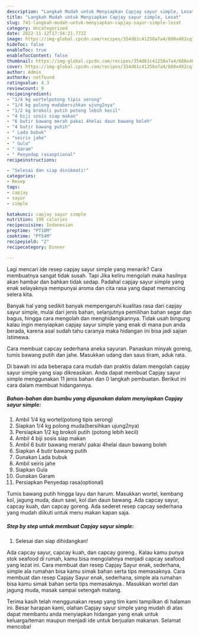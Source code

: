 ```yaml
---
description: "Langkah Mudah untuk Menyiapkan Capjay sayur simple, Lezat"
title: "Langkah Mudah untuk Menyiapkan Capjay sayur simple, Lezat"
slug: 741-langkah-mudah-untuk-menyiapkan-capjay-sayur-simple-lezat
category: Uncategorized
date: 2022-11-12T17:54:21.772Z
image: https://img-global.cpcdn.com/recipes/354d61c41258a7a4/680x482cq70/capjay-sayur-simple-foto-resep-utama.jpg
hideToc: false
enableToc: true
enableTocContent: false
thumbnail: https://img-global.cpcdn.com/recipes/354d61c41258a7a4/680x482cq70/capjay-sayur-simple-foto-resep-utama.jpg
cover: https://img-global.cpcdn.com/recipes/354d61c41258a7a4/680x482cq70/capjay-sayur-simple-foto-resep-utama.jpg
author: Admin
authorAv: notfound
ratingvalue: 4.3
reviewcount: 9
recipeingredient:
- "1/4 kg wortelpotong tipis serong"
- "1/4 kg polong mudabersihkan ujung2nya"
- "1/2 kg brokoli putih potong lebih kecil"
- "4 biji sosis siap makan"
- "6 butir bawang merah pakai 4helai daun bawang boleh"
- "4 butir bawang putih"
- " Lada bubuk"
- "seiris jahe"
- " Gula"
- " Garam"
- " Penyedap rasaoptional"
recipeinstructions:

- "Selesai dan siap dinikmati!"
categories:
- Resep
tags:
- capjay
- sayur
- simple

katakunci: capjay sayur simple 
nutrition: 199 calories
recipecuisine: Indonesian
preptime: "PT18M"
cooktime: "PT54M"
recipeyield: "2"
recipecategory: Dinner

---
```



Lagi mencari ide resep capjay sayur simple yang menarik? Cara membuatnya sangat tidak susah. Tapi Jika keliru mengolah maka hasilnya akan hambar dan bahkan tidak sedap. Padahal capjay sayur simple yang enak selayaknya mempunyai aroma dan cita rasa yang dapat memancing selera kita.


Banyak hal yang sedikit banyak mempengaruhi kualitas rasa dari capjay sayur simple, mulai dari jenis bahan, selanjutnya pemilihan bahan segar dan bagus, hingga cara mengolah dan menghidangkannya. Tidak usah bingung kalau ingin menyiapkan capjay sayur simple yang enak di mana pun anda berada, karena asal sudah tahu caranya maka hidangan ini bisa jadi sajian istimewa.

Cara membuat capcay sederhana aneka sayuran. Panaskan minyak goreng, tumis bawang putih dan jahe. Masukkan udang dan saus tiram, aduk rata.


Di bawah ini ada beberapa cara mudah dan praktis dalam mengolah capjay sayur simple yang siap dikreasikan. Anda dapat membuat Capjay sayur simple menggunakan 11 jenis bahan dan 0 langkah pembuatan. Berikut ini cara dalam membuat hidangannya.

<!--inarticleads1-->

##### Bahan-bahan dan bumbu yang digunakan dalam menyiapkan Capjay sayur simple:

1. Ambil 1/4 kg wortel(potong tipis serong)
1. Siapkan 1/4 kg polong muda(bersihkan ujung2nya)
1. Persiapkan 1/2 kg brokoli putih (potong lebih kecil)
1. Ambil 4 biji sosis siap makan
1. Ambil 6 butir bawang merah/ pakai 4helai daun bawang boleh
1. Siapkan 4 butir bawang putih
1. Gunakan  Lada bubuk
1. Ambil seiris jahe
1. Siapkan  Gula
1. Gunakan  Garam
1. Persiapkan  Penyedap rasa(optional)


Tumis bawang putih hingga layu dan harum. Masukkan wortel, kembang kol, jagung muda, daun sawi, kol dan daun bawang. Ada capcay sayur, capcay kuah, dan capcay goreng. Ada sederet resep capcay sederhana yang mudah diikuti untuk menu makan kapan saja. 

<!--inarticleads2-->

##### Step by step untuk membuat Capjay sayur simple:


1. Selesai dan siap dihidangkan!

Ada capcay sayur, capcay kuah, dan capcay goreng.. Kalau kamu punya stok seafood di rumah, kamu bisa mengolahnya menjadi capcay seafood yang lezat ini. Cara membuat dan resep Capjay Sayur enak, sederhana, simple ala rumahan bisa kamu simak bahan serta tips memasaknya. Cara membuat dan resep Capjay Sayur enak, sederhana, simple ala rumahan bisa kamu simak bahan serta tips memasaknya.. Masukkan wortel dan jagung muda, masak sampai setengah matang. 

Terima kasih telah menggunakan resep yang tim kami tampilkan di halaman ini. Besar harapan kami, olahan Capjay sayur simple yang mudah di atas dapat membantu anda menyiapkan hidangan yang enak untuk keluarga/teman maupun menjadi ide untuk berjualan makanan. Selamat mencoba!
